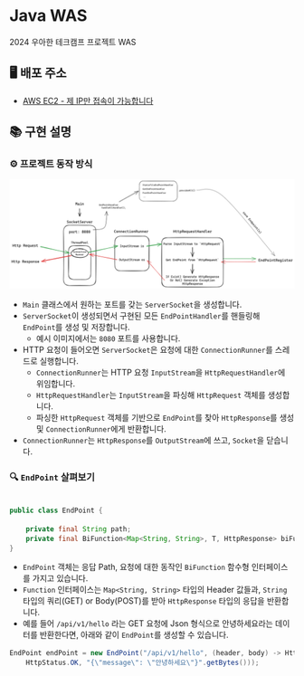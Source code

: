 # Java WAS

2024 우아한 테크캠프 프로젝트 WAS

## 🖥️ 배포 주소

- [AWS EC2 - 제 IP만 접속이 가능합니다](http://13.124.250.27:8080/)

## 📚 구현 설명

### ⚙️ 프로젝트 동작 방식

![img.png](img.png)

- `Main` 클래스에서 원하는 포트를 갖는 `ServerSocket`을 생성합니다.
- `ServerSocket`이 생성되면서 구현된 모든 `EndPointHandler`를 핸들링해 `EndPoint`를 생성 및 저장합니다.
    - 예시 이미지에서는 `8080` 포트를 사용합니다.
- HTTP 요청이 들어오면 `ServerSocket`은 요청에 대한 `ConnectionRunner`를 스레드로 실행합니다.
    - `ConnectionRunner`는 HTTP 요청 `InputStream`을 `HttpRequestHandler`에 위임합니다.
    - `HttpRequestHandler`는 `InputStream`을 파싱해 `HttpRequest` 객체를 생성합니다.
    - 파싱한 `HttpRequest` 객체를 기반으로 `EndPoint`를 찾아 `HttpResponse`를 생성 및 `ConnectionRunner`에게 반환합니다.
- `ConnectionRunner`는 `HttpResponse`를 `OutputStream`에 쓰고, `Socket`을 닫습니다.

### 🔍 `EndPoint` 살펴보기

```java

public class EndPoint {

    private final String path;
    private final BiFunction<Map<String, String>, T, HttpResponse> biFunction;
}

```

- `EndPoint` 객체는 응답 Path, 요청에 대한 동작인 `BiFunction` 함수형 인터페이스를 가지고 있습니다.
- `Function` 인터페이스는 `Map<String, String>` 타입의 Header 값들과, `String` 타입의 쿼리(GET) or Body(POST)를
  받아 `HttpResponse` 타입의 응답을 반환합니다.
- 예를 들어 `/api/v1/hello` 라는 GET 요청에 Json 형식으로 안녕하세요라는 데이터를 반환한다면, 아래와 같이 `EndPoint`를 생성할 수 있습니다.

```java
EndPoint endPoint = new EndPoint("/api/v1/hello", (header, body) -> HttpResponse.from(
    HttpStatus.OK, "{\"message\": \"안녕하세요\"}".getBytes()));
```

